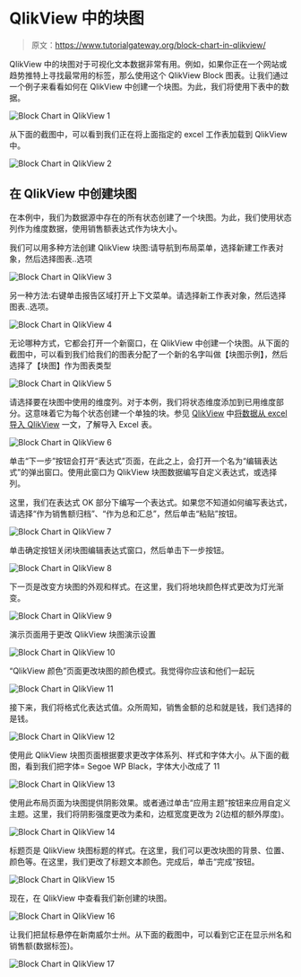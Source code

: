# QlikView 中的块图

> 原文：<https://www.tutorialgateway.org/block-chart-in-qlikview/>

QlikView 中的块图对于可视化文本数据非常有用。例如，如果你正在一个网站或趋势推特上寻找最常用的标签，那么使用这个 QlikView Block 图表。让我们通过一个例子来看看如何在 QlikView 中创建一个块图。为此，我们将使用下表中的数据。

![Block Chart in QlikView 1](img/50d32ae7a3729f5c15ead2c11b7b2d65.png)

从下面的截图中，可以看到我们正在将上面指定的 excel 工作表加载到 QlikView 中。

![Block Chart in QlikView 2](img/46ac809508c7830836ff1aed55f32acf.png)

## 在 QlikView 中创建块图

在本例中，我们为数据源中存在的所有状态创建了一个块图。为此，我们使用状态列作为维度数据，使用销售额表达式作为块大小。

我们可以用多种方法创建 QlikView 块图:请导航到布局菜单，选择新建工作表对象，然后选择图表..选项

![Block Chart in QlikView 3](img/6489a14907bf602c8e83af24ea5fae08.png)

另一种方法:右键单击报告区域打开上下文菜单。请选择新工作表对象，然后选择图表..选项。

![Block Chart in QlikView 4](img/f42774492a0bedc2cb7598182df43b6d.png)

无论哪种方式，它都会打开一个新窗口，在 QlikView 中创建一个块图。从下面的截图中，可以看到我们给我们的图表分配了一个新的名字叫做【块图示例】，然后选择了【块图】作为图表类型

![Block Chart in QlikView 5](img/3ac7d7b3baa77370c14751ff334976ae.png)

请选择要在块图中使用的维度列。对于本例，我们将状态维度添加到已用维度部分。这意味着它为每个状态创建一个单独的块。参见 [QlikView](https://www.tutorialgateway.org/qlikview-tutorial/) 中[将数据从 excel 导入 QlikView](https://www.tutorialgateway.org/import-data-from-excel-to-qlikview/) 一文，了解导入 Excel 表。

![Block Chart in QlikView 6](img/54f00e314878085dd531c1aad11f6653.png)

单击“下一步”按钮会打开“表达式”页面，在此之上，会打开一个名为“编辑表达式”的弹出窗口。使用此窗口为 QlikView 块图数据编写自定义表达式，或选择列。

这里，我们在表达式 OK 部分下编写一个表达式。如果您不知道如何编写表达式，请选择“作为销售额归档”、“作为总和汇总”，然后单击“粘贴”按钮。

![Block Chart in QlikView 7](img/67adf4e5e8847f5d422cffac5d79ee0c.png)

单击确定按钮关闭块图编辑表达式窗口，然后单击下一步按钮。

![Block Chart in QlikView 8](img/cead1495997f52c2919e9f1fab628afe.png)

下一页是改变方块图的外观和样式。在这里，我们将地块颜色样式更改为灯光渐变。

![Block Chart in QlikView 9](img/24a80830f920caf363f53f0da21827c3.png)

演示页面用于更改 QlikView 块图演示设置

![Block Chart in QlikView 10](img/3569a8b0bd4943cae84b355b71c61d43.png)

“QlikView 颜色”页面更改块图的颜色模式。我觉得你应该和他们一起玩

![Block Chart in QlikView 11](img/92e71a298a0a2b32a35e6b0b446389ce.png)

接下来，我们将格式化表达式值。众所周知，销售金额的总和就是钱，我们选择的是钱。

![Block Chart in QlikView 12](img/82f7e13a40f969a36d8bdbcce41d791f.png)

使用此 QlikView 块图页面根据要求更改字体系列、样式和字体大小。从下面的截图，看到我们把字体= Segoe WP Black，字体大小改成了 11

![Block Chart in QlikView 13](img/dc9c3596d98b8f551a9fad354146d543.png)

使用此布局页面为块图提供阴影效果。或者通过单击“应用主题”按钮来应用自定义主题。这里，我们将阴影强度更改为柔和，边框宽度更改为 2(边框的额外厚度)。

![Block Chart in QlikView 14](img/d7eb21f6a444cf95928db0963701deab.png)

标题页是 QlikView 块图标题的样式。在这里，我们可以更改块图的背景、位置、颜色等。在这里，我们更改了标题文本颜色。完成后，单击“完成”按钮。

![Block Chart in QlikView 15](img/78d552e83e382b43b939d87bb871cf40.png)

现在，在 QlikView 中查看我们新创建的块图。

![Block Chart in QlikView 16](img/80e1d7fd4419747463bcbe1de24b7dfc.png)

让我们把鼠标悬停在新南威尔士州。从下面的截图中，可以看到它正在显示州名和销售额(数据标签)。

![Block Chart in QlikView 17](img/9802af00df1171bf0105e99f462fe427.png)
